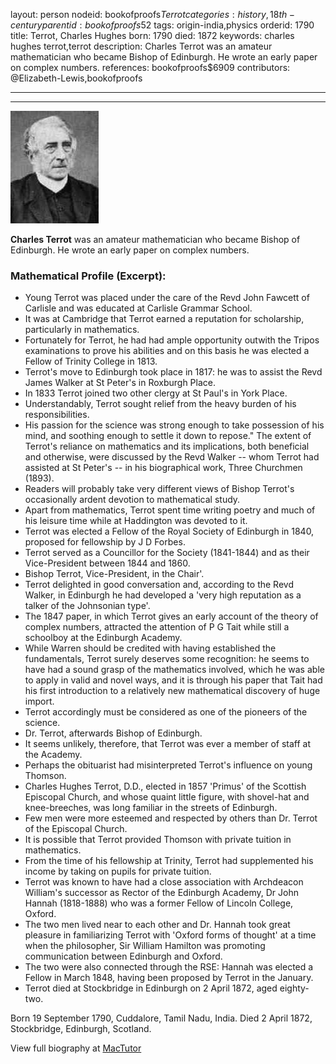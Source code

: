 layout: person
nodeid: bookofproofs$Terrot
categories: history,18th-century
parentid: bookofproofs$52
tags: origin-india,physics
orderid: 1790
title: Terrot, Charles Hughes
born: 1790
died: 1872
keywords: charles hughes terrot,terrot
description: Charles Terrot was an amateur mathematician who became Bishop of Edinburgh. He wrote an early paper on complex numbers.
references: bookofproofs$6909
contributors: @Elizabeth-Lewis,bookofproofs

---



---

![Terrot.jpg](https://github.com/bookofproofs/bookofproofs.github.io/blob/main/_sources/_assets/images/portraits/Terrot.jpg?raw=true)

**Charles Terrot** was an amateur mathematician who became Bishop of Edinburgh. He wrote an early paper on complex numbers.

### Mathematical Profile (Excerpt):
* Young Terrot was placed under the care of the Revd John Fawcett of Carlisle and was educated at Carlisle Grammar School.
* It was at Cambridge that Terrot earned a reputation for scholarship, particularly in mathematics.
* Fortunately for Terrot, he had had ample opportunity outwith the Tripos examinations to prove his abilities and on this basis he was elected a Fellow of Trinity College in 1813.
* Terrot's move to Edinburgh took place in 1817: he was to assist the Revd James Walker at St Peter's in Roxburgh Place.
* In 1833 Terrot joined two other clergy at St Paul's in York Place.
* Understandably, Terrot sought relief from the heavy burden of his responsibilities.
* His passion for the science was strong enough to take possession of his mind, and soothing enough to settle it down to repose." The extent of Terrot's reliance on mathematics and its implications, both beneficial and otherwise, were discussed by the Revd Walker -- whom Terrot had assisted at St Peter's -- in his biographical work, Three Churchmen (1893).
* Readers will probably take very different views of Bishop Terrot's occasionally ardent devotion to mathematical study.
* Apart from mathematics, Terrot spent time writing poetry and much of his leisure time while at Haddington was devoted to it.
* Terrot was elected a Fellow of the Royal Society of Edinburgh in 1840, proposed for fellowship by J D Forbes.
* Terrot served as a Councillor for the Society (1841-1844) and as their Vice-President between 1844 and 1860.
* Bishop Terrot, Vice-President, in the Chair'.
* Terrot delighted in good conversation and, according to the Revd Walker, in Edinburgh he had developed a 'very high reputation as a talker of the Johnsonian type'.
* The 1847 paper, in which Terrot gives an early account of the theory of complex numbers, attracted the attention of P G Tait while still a schoolboy at the Edinburgh Academy.
* While Warren should be credited with having established the fundamentals, Terrot surely deserves some recognition: he seems to have had a sound grasp of the mathematics involved, which he was able to apply in valid and novel ways, and it is through his paper that Tait had his first introduction to a relatively new mathematical discovery of huge import.
* Terrot accordingly must be considered as one of the pioneers of the science.
* Dr. Terrot, afterwards Bishop of Edinburgh.
* It seems unlikely, therefore, that Terrot was ever a member of staff at the Academy.
* Perhaps the obituarist had misinterpreted Terrot's influence on young Thomson.
* Charles Hughes Terrot, D.D., elected in 1857 'Primus' of the Scottish Episcopal Church, and whose quaint little figure, with shovel-hat and knee-breeches, was long familiar in the streets of Edinburgh.
* Few men were more esteemed and respected by others than Dr. Terrot of the Episcopal Church.
* It is possible that Terrot provided Thomson with private tuition in mathematics.
* From the time of his fellowship at Trinity, Terrot had supplemented his income by taking on pupils for private tuition.
* Terrot was known to have had a close association with Archdeacon William's successor as Rector of the Edinburgh Academy, Dr John Hannah (1818-1888) who was a former Fellow of Lincoln College, Oxford.
* The two men lived near to each other and Dr. Hannah took great pleasure in familiarizing Terrot with 'Oxford forms of thought' at a time when the philosopher, Sir William Hamilton was promoting communication between Edinburgh and Oxford.
* The two were also connected through the  RSE: Hannah was elected a Fellow in March 1848, having been proposed by Terrot in the January.
* Terrot died at Stockbridge in Edinburgh on 2 April 1872, aged eighty-two.

Born 19 September 1790, Cuddalore, Tamil Nadu, India. Died 2 April 1872, Stockbridge, Edinburgh, Scotland.

View full biography at [MacTutor](https://mathshistory.st-andrews.ac.uk/Biographies/Terrot/)
